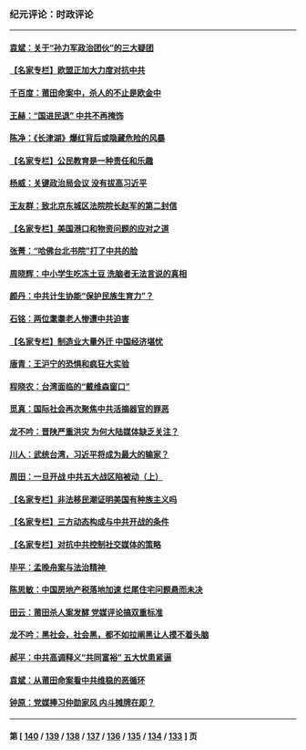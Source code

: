 ### 纪元评论：时政评论
---
#### [袁斌：关于“孙力军政治团伙”的三大疑团](../../pages/nsc1025/n13314729.md) 
#### [【名家专栏】欧盟正加大力度对抗中共](../../pages/nsc1025/n13315239.md) 
#### [千百度：莆田命案中，杀人的不止是欧金中](../../pages/nsc1025/n13314840.md) 
#### [王赫：“国进民退” 中共不再掩饰](../../pages/nsc1025/n13314641.md) 
#### [陈净：《长津湖》爆红背后或隐藏危险的风暴](../../pages/nsc1025/n13314364.md) 
#### [【名家专栏】公民教育是一种责任和乐趣](../../pages/nsc1025/n13312618.md) 
#### [杨威：关键政治局会议 没有拔高习近平](../../pages/nsc1025/n13313553.md) 
#### [王友群：致北京东城区法院院长赵军的第二封信](../../pages/nsc1025/n13313521.md) 
#### [【名家专栏】美国港口和物资问题的应对之道](../../pages/nsc1025/n13310398.md) 
#### [张菁：“哈佛台北书院”打了中共的脸](../../pages/nsc1025/n13313392.md) 
#### [周晓辉：中小学生吃冻土豆 洗脑者无法言说的真相](../../pages/nsc1025/n13313409.md) 
#### [颜丹：中共计生协能“保护民族生育力”？](../../pages/nsc1025/n13313369.md) 
#### [石铭：两位耄耋老人惨遭中共迫害](../../pages/nsc1025/n13313140.md) 
#### [【名家专栏】制造业大量外迁 中国经济堪忧](../../pages/nsc1025/n13312622.md) 
#### [唐青：王沪宁的恐惧和疯狂大实验](../../pages/nsc1025/n13310915.md) 
#### [程晓农：台湾面临的“戴维森窗口”](../../pages/nsc1025/n13312096.md) 
#### [觅真：国际社会再次聚焦中共活摘器官的罪恶](../../pages/nsc1025/n13312045.md) 
#### [龙不吟：晋陕严重洪灾 为何大陆媒体缺乏关注？](../../pages/nsc1025/n13311435.md) 
#### [川人：武统台湾，习近平将成为最大的输家？](../../pages/nsc1025/n13311151.md) 
#### [周田：一旦开战 中共五大战区陷被动（上）](../../pages/nsc1025/n13310977.md) 
#### [【名家专栏】非法移民潮证明美国有种族主义吗](../../pages/nsc1025/n13310387.md) 
#### [【名家专栏】三方动态构成与中共开战的条件](../../pages/nsc1025/n13310399.md) 
#### [【名家专栏】对抗中共控制社交媒体的策略](../../pages/nsc1025/n13310382.md) 
#### [毕平：孟晚舟案与法治精神 ](../../pages/nsc1025/n13310613.md) 
#### [陈思敏：中国房地产税落地加速 烂尾住宅问题悬而未决](../../pages/nsc1025/n13309987.md) 
#### [田云：莆田杀人案发酵 党媒评论搞双重标准](../../pages/nsc1025/n13309628.md) 
#### [龙不吟：黑社会，社会黑，都不如拉阐黑让人摸不着头脑](../../pages/nsc1025/n13309839.md) 
#### [郝平：中共高调释义“共同富裕” 五大忧患紧逼](../../pages/nsc1025/n13309732.md) 
#### [袁斌：从莆田命案看中共维稳的恶循环](../../pages/nsc1025/n13309558.md) 
#### [钟原：党媒捧习仲勋家风 内斗摊牌在即？](../../pages/nsc1025/n13309352.md) 

---
#### 第 [ [140](./140.md) / [139](./139.md) / [138](./138.md) / [137](./137.md) / [136](./136.md) / [135](./135.md) / [134](./134.md) / [133](./133.md) ] 页
